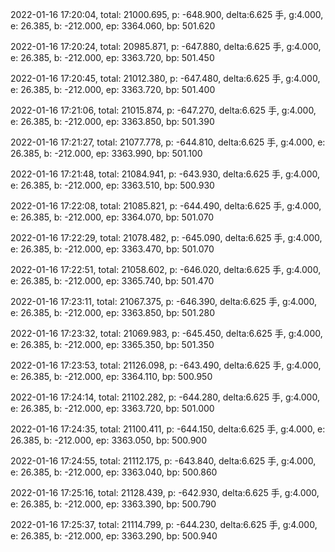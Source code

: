 2022-01-16 17:20:04, total: 21000.695, p: -648.900, delta:6.625 手, g:4.000, e: 26.385, b: -212.000, ep: 3364.060, bp: 501.620

2022-01-16 17:20:24, total: 20985.871, p: -647.880, delta:6.625 手, g:4.000, e: 26.385, b: -212.000, ep: 3363.720, bp: 501.450

2022-01-16 17:20:45, total: 21012.380, p: -647.480, delta:6.625 手, g:4.000, e: 26.385, b: -212.000, ep: 3363.720, bp: 501.400

2022-01-16 17:21:06, total: 21015.874, p: -647.270, delta:6.625 手, g:4.000, e: 26.385, b: -212.000, ep: 3363.850, bp: 501.390

2022-01-16 17:21:27, total: 21077.778, p: -644.810, delta:6.625 手, g:4.000, e: 26.385, b: -212.000, ep: 3363.990, bp: 501.100

2022-01-16 17:21:48, total: 21084.941, p: -643.930, delta:6.625 手, g:4.000, e: 26.385, b: -212.000, ep: 3363.510, bp: 500.930

2022-01-16 17:22:08, total: 21085.821, p: -644.490, delta:6.625 手, g:4.000, e: 26.385, b: -212.000, ep: 3364.070, bp: 501.070

2022-01-16 17:22:29, total: 21078.482, p: -645.090, delta:6.625 手, g:4.000, e: 26.385, b: -212.000, ep: 3363.470, bp: 501.070

2022-01-16 17:22:51, total: 21058.602, p: -646.020, delta:6.625 手, g:4.000, e: 26.385, b: -212.000, ep: 3365.740, bp: 501.470

2022-01-16 17:23:11, total: 21067.375, p: -646.390, delta:6.625 手, g:4.000, e: 26.385, b: -212.000, ep: 3363.850, bp: 501.280

2022-01-16 17:23:32, total: 21069.983, p: -645.450, delta:6.625 手, g:4.000, e: 26.385, b: -212.000, ep: 3365.350, bp: 501.350

2022-01-16 17:23:53, total: 21126.098, p: -643.490, delta:6.625 手, g:4.000, e: 26.385, b: -212.000, ep: 3364.110, bp: 500.950

2022-01-16 17:24:14, total: 21102.282, p: -644.280, delta:6.625 手, g:4.000, e: 26.385, b: -212.000, ep: 3363.720, bp: 501.000

2022-01-16 17:24:35, total: 21100.411, p: -644.150, delta:6.625 手, g:4.000, e: 26.385, b: -212.000, ep: 3363.050, bp: 500.900

2022-01-16 17:24:55, total: 21112.175, p: -643.840, delta:6.625 手, g:4.000, e: 26.385, b: -212.000, ep: 3363.040, bp: 500.860

2022-01-16 17:25:16, total: 21128.439, p: -642.930, delta:6.625 手, g:4.000, e: 26.385, b: -212.000, ep: 3363.390, bp: 500.790

2022-01-16 17:25:37, total: 21114.799, p: -644.230, delta:6.625 手, g:4.000, e: 26.385, b: -212.000, ep: 3363.290, bp: 500.940